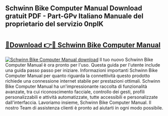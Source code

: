 ## Schwinn Bike Computer Manual Download gratuit PDF - Part-GPv Italiano Manuale del proprietario del servizio 0nplK

# <h2><a href="http://dfbp1np.blite.top/?on=Schwinn+Bike+Computer+Manual">🔗Download 👉🔴 Schwinn Bike Computer Manual</a></h2>

[![Schwinn Bike Computer Manual download](https://i.imgur.com/lujVjoI.png)](http://dfbp1np.blite.top/?on=Schwinn+Bike+Computer+Manual)
Il tuo nuovo Schwinn Bike Computer Manual è ora pronto per l'uso. Questa guida per l'utente include una guida passo passo per iniziare. Informazioni importanti Schwinn Bike Computer Manual per quanto riguarda la connettività questo prodotto richiede una connessione internet stabile per prestazioni ottimali. Schwinn Bike Computer Manual ha un'impressionante raccolta di funzionalità avanzate, tra cui riconoscimento facciale, controllo dei gesti, profili personalizzabili e attività automatizzate, tutte accessibili e personalizzate dall'interfaccia. Lavoriamo insieme, Schwinn Bike Computer Manual. Il nostro Team di assistenza clienti è pronto ad aiutarti in ogni modo possibile.
